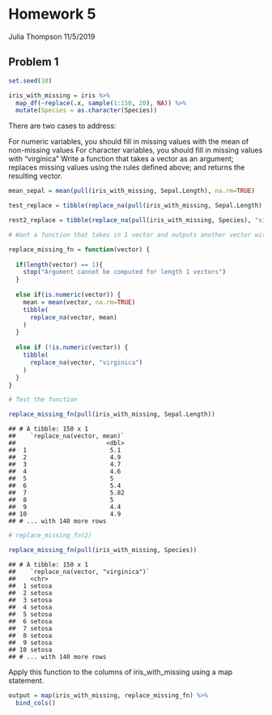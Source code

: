 Homework 5
================
Julia Thompson
11/5/2019

## Problem 1

``` r
set.seed(10)

iris_with_missing = iris %>% 
  map_df(~replace(.x, sample(1:150, 20), NA)) %>%
  mutate(Species = as.character(Species))
```

There are two cases to address:

For numeric variables, you should fill in missing values with the mean
of non-missing values For character variables, you should fill in
missing values with “virginica” Write a function that takes a vector as
an argument; replaces missing values using the rules defined above; and
returns the resulting vector.

``` r
mean_sepal = mean(pull(iris_with_missing, Sepal.Length), na.rm=TRUE)

test_replace = tibble(replace_na(pull(iris_with_missing, Sepal.Length), mean_sepal))

rest2_replace = tibble(replace_na(pull(iris_with_missing, Species), "virginica"))
```

``` r
# Want a function that takes in 1 vector and outputs another vector with missing values replaced

replace_missing_fn = function(vector) {
  
  if(length(vector) == 1){
    stop("Argument cannot be computed for length 1 vectors")
  }
  
  else if(is.numeric(vector)) {
    mean = mean(vector, na.rm=TRUE)
    tibble(
      replace_na(vector, mean)
    )
  }
  
  else if (!is.numeric(vector)) {
    tibble(
      replace_na(vector, "virginica")
    )
  }
}

# Test the function

replace_missing_fn(pull(iris_with_missing, Sepal.Length))
```

    ## # A tibble: 150 x 1
    ##    `replace_na(vector, mean)`
    ##                         <dbl>
    ##  1                       5.1 
    ##  2                       4.9 
    ##  3                       4.7 
    ##  4                       4.6 
    ##  5                       5   
    ##  6                       5.4 
    ##  7                       5.82
    ##  8                       5   
    ##  9                       4.4 
    ## 10                       4.9 
    ## # ... with 140 more rows

``` r
# replace_missing_fn(2)

replace_missing_fn(pull(iris_with_missing, Species))
```

    ## # A tibble: 150 x 1
    ##    `replace_na(vector, "virginica")`
    ##    <chr>                            
    ##  1 setosa                           
    ##  2 setosa                           
    ##  3 setosa                           
    ##  4 setosa                           
    ##  5 setosa                           
    ##  6 setosa                           
    ##  7 setosa                           
    ##  8 setosa                           
    ##  9 setosa                           
    ## 10 setosa                           
    ## # ... with 140 more rows

Apply this function to the columns of iris\_with\_missing using a map
statement.

``` r
output = map(iris_with_missing, replace_missing_fn) %>% 
  bind_cols()
```
